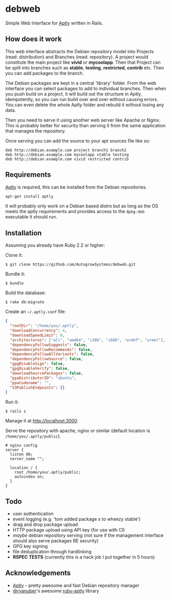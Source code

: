 # debweb

Simple Web Interface for [Aptly](http://www.aptly.info/) written in Rails.

## How does it work

This web interface abstracts the Debian repository model into Projects (read: distribution) and Branches (read: repository).  A project would constitute the main project like **vivid** or **mycoolapp**.  Then that Project can be split into branches such as **stable**, **testing**, **restricted**, **contrib** etc.  Then you can add packages to the branch.

The Debian packages are kept in a central 'library' folder.  From the web interface you can select packages to add to individual branches.  Then when you push build on a project, it will build out the structure in Aptly, idempotently, so you can run build over and over without causing errors.  You can even delete the whole Aptly folder and rebuild it without losing any data.

Then you need to serve it using another web server like Apache or Nginx.  This is probably better for security than serving it from the same application that manages the repository.

Once serving you can add the source to your apt sources file like so:

```
deb http://debian.example.com project branch1 branch2
deb http://debian.example.com mycoolapp stable testing
deb http://debian.example.com vivid restricted contrib
```

## Requirements

[Aptly](http://www.aptly.info/) is required, this can be installed from the Debian repositories.

```sh
apt-get install aptly
```

It will probably only work on a Debian based distro but as long as the OS meets the aptly requirements and provides access to the `dpkg-deb` executable it should run.

## Installation

Assuming you already have Ruby 2.2 or higher:

Clone it:

    $ git clone https://github.com/AutogrowSystems/debweb.git

Bundle it:

    $ bundle

Build the database:

    $ rake db:migrate

Create an `~/.aptly.conf` file:

```json
{
  "rootDir": "/home/you/.aptly",
  "downloadConcurrency": 4,
  "downloadSpeedLimit": 0,
  "architectures": ["all", "amd64", "i386", "i686", "armhf", "armel"],
  "dependencyFollowSuggests": false,
  "dependencyFollowRecommends": false,
  "dependencyFollowAllVariants": false,
  "dependencyFollowSource": false,
  "gpgDisableSign": false,
  "gpgDisableVerify": false,
  "downloadSourcePackages": false,
  "ppaDistributorID": "ubuntu",
  "ppaCodename": "",
  "S3PublishEndpoints": {}
}
```

Run it:

    $ rails s

Manage it at [http://localhost:3000](http://localhost:3000).

Serve the repository with apache, nginx or similar (default location is `/home/you/.aptly/public`).

```nginx
# nginx config
server {
  listen 80;
  server_name "";
  
  location / {
    root /home/you/.aptly/public;
    autoindex on;
  }
}
```

## Todo

* user authentication
* event logging (e.g. 'tom added package x to wheezy stable')
* drag and drop package upload
* HTTP package upload using API key (for use with CI)
* *maybe* debian repository serving (not sure if the management interface should also serve packages RE security)
* GPG key signing
* file deduplication through hardlinking
* **RSPEC TESTS** (currently this is a hack job I put together in 5 hours)

## Acknowledgements

* [Aptly](http://www.aptly.info/) - pretty awesome and fast Debian repository manager
* [@ryanuber](https://github.com/ryanuber)'s awesome [ruby-aptly](https://github.com/ryanuber/ruby-aptly) library
